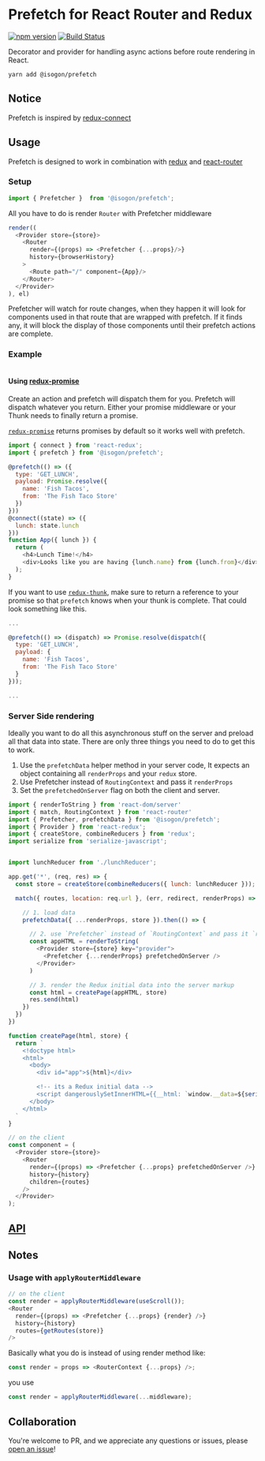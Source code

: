 Prefetch for React Router and Redux
============
[![npm version](https://img.shields.io/npm/v/@isogon/prefetch.svg?style=flat-square)](https://www.npmjs.com/package/@isogon/prefetch)
[![Build Status](https://travis-ci.org/isogon/prefetch.svg?branch=master)](https://travis-ci.org/isogon/prefetch)

Decorator and provider for handling async actions before route rendering in React.

```
yarn add @isogon/prefetch
```

## Notice

Prefetch is inspired by [redux-connect](https://github.com/makeomatic/redux-connect)

## Usage

Prefetch is designed to work in combination with [redux](https://github.com/reactjs/redux) and [react-router](https://github.com/ReactTraining/react-router)


### Setup

```js
import { Prefetcher }  from '@isogon/prefetch';
```

All you have to do is render `Router` with Prefetcher middleware

```js
render((
  <Provider store={store}>
    <Router
      render={(props) => <Prefetcher {...props}/>}
      history={browserHistory}
    >
      <Route path="/" component={App}/>
    </Router>
  </Provider>
), el)
```
Prefetcher will watch for route changes, when they happen it will look for components used in that route that are wrapped with prefetch. If it finds any, it will block the display of those components until their prefetch actions are complete.

### Example


```js
```

#### Using [redux-promise](https://github.com/acdlite/redux-promise)

Create an action and prefetch will dispatch them for you. Prefetch will dispatch whatever you return. Either your promise middleware or your Thunk needs to finally return a promise.

[`redux-promise`](https://github.com/acdlite/redux-promise) returns promises by default so it works well with prefetch.

```js
import { connect } from 'react-redux';
import { prefetch } from '@isogon/prefetch';

@prefetch(() => ({
  type: 'GET_LUNCH',
  payload: Promise.resolve({
    name: 'Fish Tacos',
    from: 'The Fish Taco Store'
  })
}))
@connect((state) => ({
  lunch: state.lunch
}))
function App({ lunch }) {
  return (
    <h4>Lunch Time!</h4>
    <div>Looks like you are having {lunch.name} from {lunch.from}</div>
  );
}
```

If you want to use [`redux-thunk`](https://github.com/gaearon/redux-thunk), make sure to return a reference to your promise so that `prefetch` knows when your thunk is complete. That could look something like this.

```js
...

@prefetch(() => (dispatch) => Promise.resolve(dispatch({
  type: 'GET_LUNCH',
  payload: {
    name: 'Fish Tacos',
    from: 'The Fish Taco Store'
  }
}));

...

```

### Server Side rendering

Ideally you want to do all this asynchronous stuff on the server and preload all that data into state. There are only three things you need to do to get this to work.

1. Use the `prefetchData` helper method in your server code, It expects an object containing all `renderProps` and your `redux` store.
2. Use Prefetcher instead of `RoutingContext` and pass it `renderProps`
3. Set the `prefetchedOnServer` flag on both the client and server.


```js
import { renderToString } from 'react-dom/server'
import { match, RoutingContext } from 'react-router'
import { Prefetcher, prefetchData } from '@isogon/prefetch';
import { Provider } from 'react-redux';
import { createStore, combineReducers } from 'redux';
import serialize from 'serialize-javascript';


import lunchReducer from './lunchReducer';

app.get('*', (req, res) => {
  const store = createStore(combineReducers({ lunch: lunchReducer }));

  match({ routes, location: req.url }, (err, redirect, renderProps) => {

    // 1. load data
    prefetchData({ ...renderProps, store }).then(() => {

      // 2. use `Prefetcher` instead of `RoutingContext` and pass it `renderProps`
      const appHTML = renderToString(
        <Provider store={store} key="provider">
          <Prefetcher {...renderProps} prefetchedOnServer />
        </Provider>
      )

      // 3. render the Redux initial data into the server markup
      const html = createPage(appHTML, store)
      res.send(html)
    })
  })
})

function createPage(html, store) {
  return `
    <!doctype html>
    <html>
      <body>
        <div id="app">${html}</div>

        <!-- its a Redux initial data -->
        <script dangerouslySetInnerHTML={{__html: `window.__data=${serialize(store.getState())};`}} charSet="UTF-8"/>
      </body>
    </html>
  `
}

// on the client
const component = (
  <Provider store={store}>
    <Router
      render={(props) => <Prefetcher {...props} prefetchedOnServer />}
      history={history}
      children={routes}
    />
  </Provider>
);
```

## [API](/docs/API.MD)

## Notes

### Usage with `applyRouterMiddleware`

```js
// on the client
const render = applyRouterMiddleware(useScroll());
<Router
  render={(props) => <Prefetcher {...props} {render} />}
  history={history}
  routes={getRoutes(store)}
/>
```

Basically what you do is instead of using render method like:

```js
const render = props => <RouterContext {...props} />;
```

you use

```js
const render = applyRouterMiddleware(...middleware);
```


## Collaboration
You're welcome to PR, and we appreciate any questions or issues, please [open an issue](https://github.com/isogon/prefetch/issues)!
